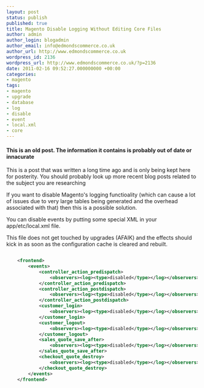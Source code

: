 ```yaml
---
layout: post
status: publish
published: true
title: Magento Disable Logging Without Editing Core Files
author: admin
author_login: blogadmin
author_email: info@edmondscommerce.co.uk
author_url: http://www.edmondscommerce.co.uk
wordpress_id: 2136
wordpress_url: http://www.edmondscommerce.co.uk/?p=2136
date: 2011-02-16 09:52:27.000000000 +00:00
categories:
- magento
tags:
- magento
- upgrade
- database
- log
- disable
- event
- local.xml
- core
---
```

<div class="oldpost"><h4>This is an old post. The information it contains is probably out of date or innacurate</h4>
<p>
This is a post that was written a long time ago and is only being kept here for posterity.
You should probably look up more recent blog posts related to the subject you are researching
</p>
</div>
If you want to disable Magento's logging functioality (which can cause a lot of issues due to very large tables being generated and the overhead associated with that) then this is a possible solution.

You can disable events by putting some special XML in your app/etc/local.xml file. 

This file does not get touched by upgrades (AFAIK) and the effects should kick in as soon as the configuration cache is cleared and rebuilt.

```xml

    <frontend> 
        <events> 
            <controller_action_predispatch> 
                <observers><log><type>disabled</type></log></observers> 
            </controller_action_predispatch> 
            <controller_action_postdispatch> 
                <observers><log><type>disabled</type></log></observers> 
            </controller_action_postdispatch> 
            <customer_login> 
                <observers><log><type>disabled</type></log></observers> 
            </customer_login> 
            <customer_logout> 
                <observers><log><type>disabled</type></log></observers> 
            </customer_logout> 
            <sales_quote_save_after> 
                <observers><log><type>disabled</type></log></observers> 
            </sales_quote_save_after> 
            <checkout_quote_destroy> 
                <observers><log><type>disabled</type></log></observers> 
            </checkout_quote_destroy> 
        </events> 
    </frontend> 

```
